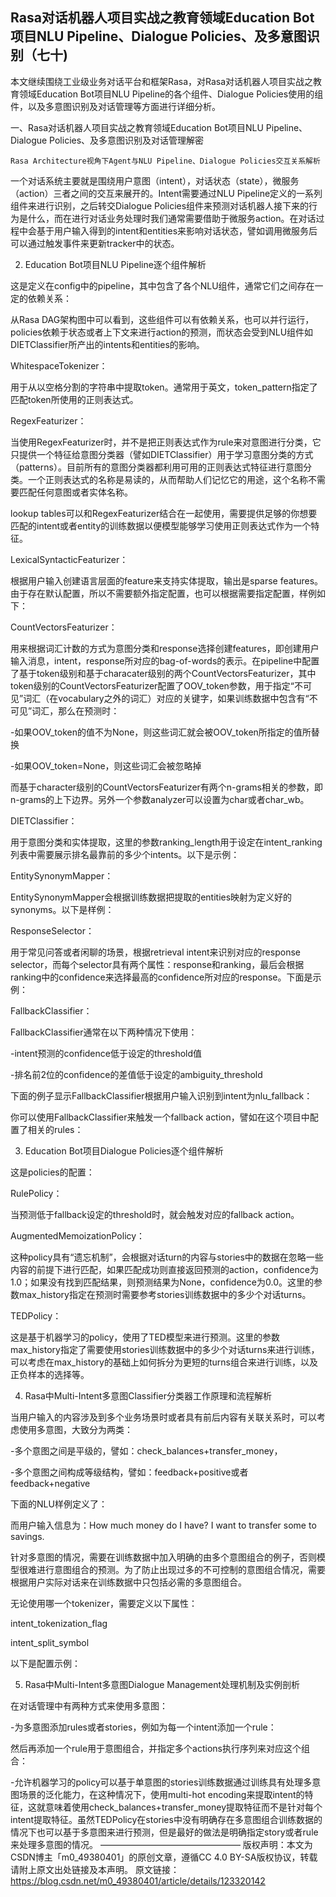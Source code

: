 ## Rasa对话机器人项目实战之教育领域Education Bot项目NLU Pipeline、Dialogue Policies、及多意图识别（七十)
本文继续围绕工业级业务对话平台和框架Rasa，对Rasa对话机器人项目实战之教育领域Education Bot项目NLU Pipeline的各个组件、Dialogue Policies使用的组件，以及多意图识别及对话管理等方面进行详细分析。

一、Rasa对话机器人项目实战之教育领域Education Bot项目NLU Pipeline、Dialogue Policies、及多意图识别及对话管理解密

    Rasa Architecture视角下Agent与NLU Pipeline、Dialogue Policies交互关系解析

一个对话系统主要就是围绕用户意图（intent），对话状态（state），微服务（action）三者之间的交互来展开的。Intent需要通过NLU Pipeline定义的一系列组件来进行识别，之后转交Dialogue Policies组件来预测对话机器人接下来的行为是什么，而在进行对话业务处理时我们通常需要借助于微服务action。在对话过程中会基于用户输入得到的intent和entities来影响对话状态，譬如调用微服务后可以通过触发事件来更新tracker中的状态。

 2.  Education Bot项目NLU Pipeline逐个组件解析

这是定义在config中的pipeline，其中包含了各个NLU组件，通常它们之间存在一定的依赖关系：

从Rasa DAG架构图中可以看到，这些组件可以有依赖关系，也可以并行运行，policies依赖于状态或者上下文来进行action的预测，而状态会受到NLU组件如DIETClassifier所产出的intents和entities的影响。

WhitespaceTokenizer：

用于从以空格分割的字符串中提取token。通常用于英文，token_pattern指定了匹配token所使用的正则表达式。

RegexFeaturizer：

当使用RegexFeaturizer时，并不是把正则表达式作为rule来对意图进行分类，它只提供一个特征给意图分类器（譬如DIETClassifier）用于学习意图分类的方式（patterns）。目前所有的意图分类器都利用可用的正则表达式特征进行意图分类。一个正则表达式的名称是易读的，从而帮助人们记忆它的用途，这个名称不需要匹配任何意图或者实体名称。

lookup tables可以和RegexFeaturizer结合在一起使用，需要提供足够的你想要匹配的intent或者entity的训练数据以便模型能够学习使用正则表达式作为一个特征。

LexicalSyntacticFeaturizer：

根据用户输入创建语言层面的feature来支持实体提取，输出是sparse features。由于存在默认配置，所以不需要额外指定配置，也可以根据需要指定配置，样例如下：

CountVectorsFeaturizer：

用来根据词汇计数的方式为意图分类和response选择创建features，即创建用户输入消息，intent，response所对应的bag-of-words的表示。在pipeline中配置了基于token级别和基于characater级别的两个CountVectorsFeaturizer，其中token级别的CountVectorsFeaturizer配置了OOV_token参数，用于指定“不可见”词汇（在vocabulary之外的词汇）对应的关键字，如果训练数据中包含有“不可见”词汇，那么在预测时：

-如果OOV_token的值不为None，则这些词汇就会被OOV_token所指定的值所替换

-如果OOV_token=None，则这些词汇会被忽略掉

而基于character级别的CountVectorsFeaturizer有两个n-grams相关的参数，即n-grams的上下边界。另外一个参数analyzer可以设置为char或者char_wb。

DIETClassifier：

用于意图分类和实体提取，这里的参数ranking_length用于设定在intent_ranking列表中需要展示排名最靠前的多少个intents。以下是示例：

EntitySynonymMapper：

EntitySynonymMapper会根据训练数据把提取的entities映射为定义好的synonyms。以下是样例：

ResponseSelector：

用于常见问答或者闲聊的场景，根据retrieval intent来识别对应的response selector，而每个selector具有两个属性：response和ranking，最后会根据ranking中的confidence来选择最高的confidence所对应的response。下面是示例：

FallbackClassifier：

FallbackClassifier通常在以下两种情况下使用：

-intent预测的confidence低于设定的threshold值

-排名前2位的confidence的差值低于设定的ambiguity_threshold

下面的例子显示FallbackClassifier根据用户输入识别到intent为nlu_fallback：

你可以使用FallbackClassifier来触发一个fallback action，譬如在这个项目中配置了相关的rules：

 3.  Education Bot项目Dialogue Policies逐个组件解析

这是policies的配置：

RulePolicy：

当预测低于fallback设定的threshold时，就会触发对应的fallback action。

AugmentedMemoizationPolicy：

这种policy具有“遗忘机制”，会根据对话turn的内容与stories中的数据在忽略一些内容的前提下进行匹配，如果匹配成功则直接返回预测的action，confidence为1.0；如果没有找到匹配结果，则预测结果为None，confidence为0.0。这里的参数max_history指定在预测时需要参考stories训练数据中的多少个对话turns。

TEDPolicy：

这是基于机器学习的policy，使用了TED模型来进行预测。这里的参数max_history指定了需要使用stories训练数据中的多少个对话turns来进行训练，可以考虑在max_history的基础上如何拆分为更短的turns组合来进行训练，以及正负样本的选择等。

 4.  Rasa中Multi-Intent多意图Classifier分类器工作原理和流程解析

当用户输入的内容涉及到多个业务场景时或者具有前后内容有关联关系时，可以考虑使用多意图，大致分为两类：

-多个意图之间是平级的，譬如：check_balances+transfer_money，

-多个意图之间构成等级结构，譬如：feedback+positive或者feedback+negative

下面的NLU样例定义了：

而用户输入信息为：How much money do I have? I want to transfer some to savings.

针对多意图的情况，需要在训练数据中加入明确的由多个意图组合的例子，否则模型很难进行意图组合的预测。为了防止出现过多的不可控制的意图组合情况，需要根据用户实际对话来在训练数据中只包括必需的多意图组合。

无论使用哪一个tokenizer，需要定义以下属性：

intent_tokenization_flag

intent_split_symbol

以下是配置示例：

 5.  Rasa中Multi-Intent多意图Dialogue Management处理机制及实例剖析

在对话管理中有两种方式来使用多意图：

-为多意图添加rules或者stories，例如为每一个intent添加一个rule：

然后再添加一个rule用于意图组合，并指定多个actions执行序列来对应这个组合：

-允许机器学习的policy可以基于单意图的stories训练数据通过训练具有处理多意图场景的泛化能力，在这种情况下，使用multi-hot encoding来提取intent的特征，这就意味着使用check_balances+transfer_money提取特征而不是针对每个intent提取特征。虽然TEDPolicy在stories中没有明确存在多意图组合训练数据的情况下也可以基于多意图来进行预测，但是最好的做法是明确指定story或者rule来处理多意图的情况。
————————————————
版权声明：本文为CSDN博主「m0_49380401」的原创文章，遵循CC 4.0 BY-SA版权协议，转载请附上原文出处链接及本声明。
原文链接：https://blog.csdn.net/m0_49380401/article/details/123320142
